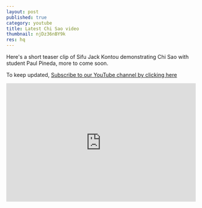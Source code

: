 ```yaml
---
layout: post
published: true
category: youtube
title: Latest Chi Sao video
thumbnail: njDz36nBY9k
res: hq
---
```





Here's a short teaser clip of Sifu Jack Kontou demonstrating Chi Sao with student Paul Pineda, more to come soon. 

To keep updated, [Subscribe to our YouTube channel by clicking here](https://www.youtube.com/subscription_center?add_user=JackKontou)

<iframe width="100%" height="315px" src="https://www.youtube.com/embed/njDz36nBY9k?rel=0&amp;showinfo=0" frameborder="0" allowfullscreen></iframe>
